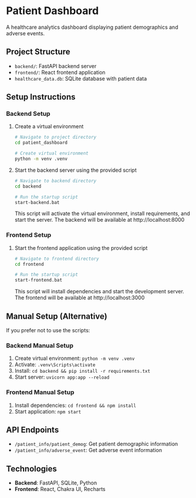 # Patient Dashboard

A healthcare analytics dashboard displaying patient demographics and adverse events.

## Project Structure

- `backend/`: FastAPI backend server
- `frontend/`: React frontend application
- `healthcare_data.db`: SQLite database with patient data

## Setup Instructions

### Backend Setup

1. Create a virtual environment
   ```bash
   # Navigate to project directory
   cd patient_dashboard

   # Create virtual environment
   python -m venv .venv
   ```

2. Start the backend server using the provided script
   ```bash
   # Navigate to backend directory
   cd backend
   
   # Run the startup script
   start-backend.bat
   ```
   This script will activate the virtual environment, install requirements, and start the server.
   The backend will be available at http://localhost:8000

### Frontend Setup

1. Start the frontend application using the provided script
   ```bash
   # Navigate to frontend directory
   cd frontend
   
   # Run the startup script
   start-frontend.bat
   ```
   This script will install dependencies and start the development server.
   The frontend will be available at http://localhost:3000

## Manual Setup (Alternative)

If you prefer not to use the scripts:

### Backend Manual Setup
1. Create virtual environment: `python -m venv .venv`
2. Activate: `.venv\Scripts\activate`
3. Install: `cd backend && pip install -r requirements.txt`
4. Start server: `uvicorn app:app --reload`

### Frontend Manual Setup
1. Install dependencies: `cd frontend && npm install`
2. Start application: `npm start`

## API Endpoints

- `/patient_info/patient_demog`: Get patient demographic information
- `/patient_info/adverse_event`: Get adverse event information

## Technologies

- **Backend**: FastAPI, SQLite, Python
- **Frontend**: React, Chakra UI, Recharts
